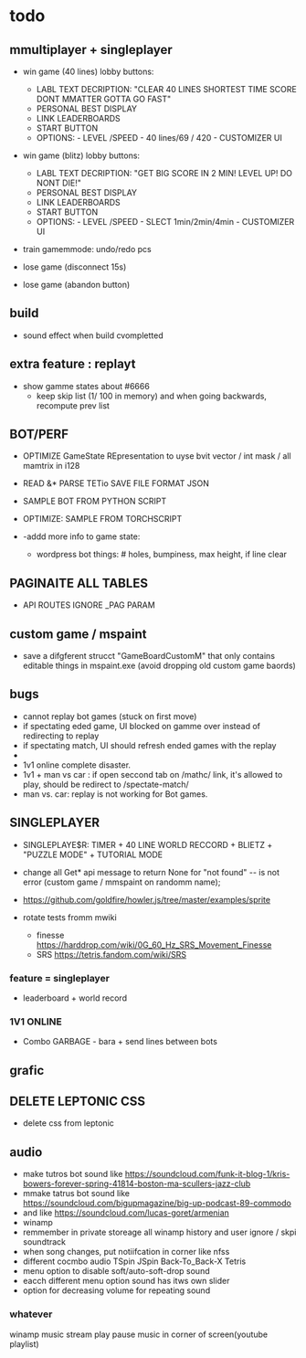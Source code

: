 

# todo


## mmultiplayer + singleplayer
- win game (40 lines)
  lobby buttons:
    - LABL TEXT DECRIPTION: "CLEAR 40 LINES SHORTEST TIME SCORE DONT MMATTER GOTTA GO FAST"
    - PERSONAL BEST DISPLAY
    - LINK LEADERBOARDS
    - START BUTTON
    - OPTIONS:
          - LEVEL /SPEED
          - 40 lines/69 / 420
          - CUSTOMIZER UI

- win game (blitz)
  lobby buttons:
    - LABL TEXT DECRIPTION: "GET BIG SCORE IN 2 MIN! LEVEL UP! DO NONT DIE!"
    - PERSONAL BEST DISPLAY
    - LINK LEADERBOARDS
    - START BUTTON
    - OPTIONS:
          - LEVEL /SPEED
          - SLECT 1min/2min/4min
          - CUSTOMIZER UI

- train gamemmode: undo/redo pcs


- lose game (disconnect 15s)
- lose game (abandon button)


## build

- sound effect when build cvompletted



## extra feature : replayt
- show gamme states about #6666 
  - keep skip list (1/ 100 in memory) and when going backwards, recompute prev list

## BOT/PERF
- OPTIMIZE GameState REpresentation to uyse bvit vector / int mask / all mamtrix in i128

- READ &* PARSE TETio SAVE FILE FORMAT JSON
- SAMPLE BOT FROM PYTHON SCRIPT 

- OPTIMIZE: SAMPLE FROM TORCHSCRIPT
- -addd more info to game state:
  - wordpress bot things: # holes, bumpiness, max height, if line clear


## PAGINAITE ALL TABLES 

- API ROUTES IGNORE _PAG PARAM

## custom game / mspaint
- save a difgferent strucct "GameBoardCustomM" that only contains editable things in mspaint.exe (avoid dropping old custom game baords)

## bugs
- cannot replay bot games (stuck on first move)
- if spectating eded game, UI blocked on gamme over instead of redirecting to replay
- if spectating match, UI should refresh ended games with the replay
- 
- 1v1 online complete disaster.
- 1v1 + man vs car : if open seccond tab on /mathc/ link, it's allowed to play, should be redirect  to /spectate-match/
- man vs. car: replay is not working for Bot games.



## SINGLEPLAYER

- SINGLEPLAYE$R: TIMER  + 40 LINE WORLD RECCORD + BLIETZ + "PUZZLE MODE" + TUTORIAL MODE

- change all Get* api message to return None for "not found" -- is not error (custom game / mmspaint on randomm name);
- https://github.com/goldfire/howler.js/tree/master/examples/sprite
- rotate tests fromm mwiki
  - finesse https://harddrop.com/wiki/0G_60_Hz_SRS_Movement_Finesse
  - SRS https://tetris.fandom.com/wiki/SRS

### feature = singleplayer

- leaderboard + world record



### 1V1 ONLINE

- Combo GARBAGE - bara + send lines between bots


## grafic









































## DELETE LEPTONIC CSS

- delete css from leptonic




## audio

- make tutros bot sound like https://soundcloud.com/funk-it-blog-1/kris-bowers-forever-spring-41814-boston-ma-scullers-jazz-club
- mmake tatrus bot sound like https://soundcloud.com/bigupmagazine/big-up-podcast-89-commodo
- and like https://soundcloud.com/lucas-goret/armenian
- winamp
- remmember in private storeage all winamp history and user ignore / skpi soundtrack
- when song changes, put notiifcation in corner like nfss
- different cocmbo audio TSpin JSpin Back-To_Back-X Tetris
- menu option to disable soft/auto-soft-drop sound
- eacch different menu option sound has itws own slider
- option for decreasing volume for repeating sound

### whatever

  winamp music stream play pause music in corner of screen(youtube playlist)